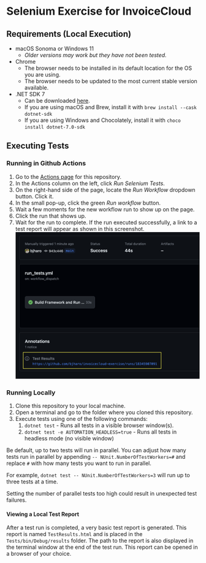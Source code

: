 # Selenium Exercise for InvoiceCloud

## Requirements (Local Execution)

- macOS Sonoma or Windows 11
    - _Older versions may work but they have not been tested._
- Chrome
    - The browser needs to be installed in its default location for the OS you are using.
    - The browser needs to be updated to the most current stable version available.
- .NET SDK 7
    - Can be downloaded [here](https://dotnet.microsoft.com/en-us/download/dotnet/7.0).
    - If you are using macOS and Brew, install it with `brew install --cask dotnet-sdk`
    - If you are using Windows and Chocolately, install it with `choco install dotnet-7.0-sdk`

## Executing Tests

### Running in Github Actions

1. Go to the [Actions page](https://github.com/bjharo/invoicecloud-exercise/actions) for this repository.
2. In the Actions column on the left, click _Run Selenium Tests_.
3. On the right-hand side of the page, locate the _Run Workflow_ dropdown button. Click it.
4. In the small pop-up, click the green _Run workflow_ button.
5. Wait a few moments for the new workflow run to show up on the page.
6. Click the run that shows up.
7. Wait for the run to complete. If the run executed successfully, a link to a 
test report will appear as shown in this screenshot.
![](images/runScreenshot.png)

### Running Locally

1. Clone this repository to your local machine.
2. Open a terminal and go to the folder where you cloned this repository.
3. Execute tests using one of the following commands:
    1. `dotnet test` - Runs all tests in a visible browser window(s).
    2. `dotnet test -e AUTOMATION_HEADLESS=true` - Runs all tests in headless mode (no visible window)

Be default, up to two tests will run in parallel. You can adjust how many tests run in parallel by
appending `-- NUnit.NumberOfTestWorkers=#` and replace `#` with how many tests you want to run in parallel.

For example, `dotnet test -- NUnit.NumberOfTestWorkers=3` will run up to three tests at a time.

Setting the number of parallel tests too high could result in unexpected test failures.

#### Viewing a Local Test Report

After a test run is completed, a very basic test report is generated. This report is named `TestResults.html`
and is placed in the `Tests/bin/Debug/results` folder. The path to the report is also displayed in the 
terminal window at the end of the test run. This report can be opened in a browser of your choice.